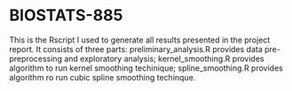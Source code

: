 # BIOSTATS-885
This is the Rscript I used to generate all results presented in the project report. It consists of three parts: preliminary_analysis.R provides data pre-preprocessing and exploratory analysis; kernel_smoothing.R provides algorithm to run kernel smoothing techinique; spline_smoothing.R provides algorithm ro run cubic spline smoothing techinque.
